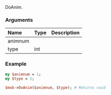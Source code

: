DoAnim.
### Arguments
**Name**|**Type**|**Description**
:---|:---|:---
animnum||
type|int|

### Example

```perl
my $animnum = 1;
my $type = 1;

$mob->DoAnim($animnum, $type); # Returns void
```